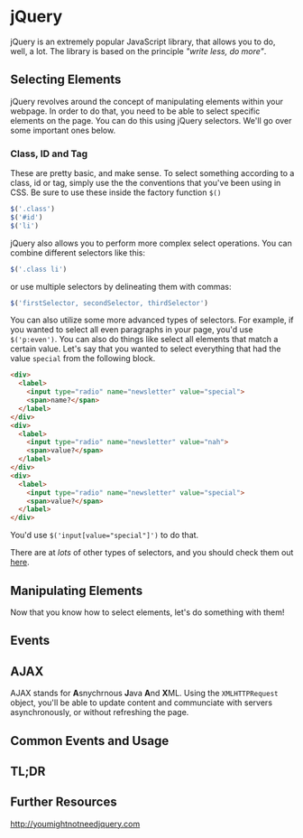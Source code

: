 # jQuery
jQuery is an extremely popular JavaScript library, that allows you to do, well, a lot. The library is based on the principle _"write less, do more"_.

## Selecting Elements
jQuery revolves around the concept of manipulating elements within your webpage. In order to do that, you need to be able to select specific elements on the page. You can do this using jQuery selectors. We'll go over some important ones below.

### Class, ID and Tag
These are pretty basic, and make sense. To select something according to a class, id or tag, simply use the the conventions that you've been using in CSS. Be sure to use these inside the factory function `$()`

```javascript
$('.class')
$('#id')
$('li')
```

jQuery also allows you to perform more complex select operations. You can combine different selectors like this:

```javascript
$('.class li')
```

or use multiple selectors by delineating them with commas:

```javascript
$('firstSelector, secondSelector, thirdSelector')
```

You can also utilize some more advanced types of selectors. For example, if you wanted to select all even paragraphs in your page, you'd use `$('p:even')`. You can also do things like select all elements that match a certain value. Let's say that you wanted to select everything that had the value `special` from the following block.

```html
<div>
  <label>
    <input type="radio" name="newsletter" value="special">
    <span>name?</span>
  </label>
</div>
<div>
  <label>
    <input type="radio" name="newsletter" value="nah">
    <span>value?</span>
  </label>
</div>
<div>
  <label>
    <input type="radio" name="newsletter" value="special">
    <span>value?</span>
  </label>
</div>
```

You'd use `$('input[value="special"]')` to do that.

There are at _lots_ of other types of selectors, and you should check them out [here](https://api.jquery.com/category/selectors/).

## Manipulating Elements
Now that you know how to select elements, let's do something with them!
## Events
## AJAX
AJAX stands for **A**snychrnous **J**ava **A**nd **X**ML. Using the `XMLHTTPRequest` object, you'll be able to update content and communciate with servers asynchronously, or without refreshing the page.
## Common Events and Usage
## TL;DR
## Further Resources

http://youmightnotneedjquery.com
